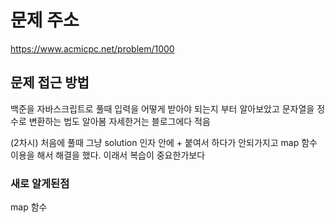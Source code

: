 # 문제 주소 
https://www.acmicpc.net/problem/1000

## 문제 접근 방법 
백준을 자바스크립트로 풀때 입력을 어떻게 받아야 되는지 부터 알아보았고 문자열을 정수로 변환하는 법도 알아봄 자세한거는 블로그에다 적음 

(2차시) 처음에 풀때 그냥 solution 인자 안에 + 붙여서 하다가 안되가지고 map 함수 이용을 해서 해결을 했다. 이래서 복습이 중요한가보다

### 새로 알게된점 
map 함수 